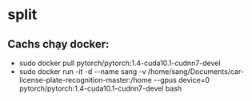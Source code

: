 # split

## Cachs chạy docker:
* sudo docker pull pytorch/pytorch:1.4-cuda10.1-cudnn7-devel
* sudo docker run -it -d --name sang -v /home/sang/Documents/car-license-plate-recognition-master:/home --gpus device=0 pytorch/pytorch:1.4-cuda10.1-cudnn7-devel bash
